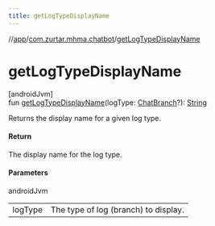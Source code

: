 ```yaml
---
title: getLogTypeDisplayName
---
```

//[app](../../index.html)/[com.zurtar.mhma.chatbot](index.html)/[getLogTypeDisplayName](get-log-type-display-name.html)



# getLogTypeDisplayName



[androidJvm]\
fun [getLogTypeDisplayName](get-log-type-display-name.html)(logType: [ChatBranch](-chat-branch/index.html)?): [String](https://kotlinlang.org/api/core/kotlin-stdlib/kotlin/-string/index.html)



Returns the display name for a given log type.



#### Return



The display name for the log type.



#### Parameters


androidJvm

| | |
|---|---|
| logType | The type of log (branch) to display. |



